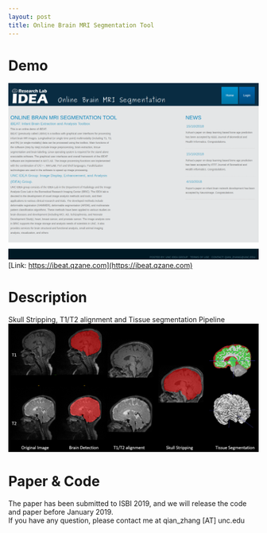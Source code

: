 ```yaml
---
layout: post
title: Online Brain MRI Segmentation Tool
---
```


# Demo
[<img src="/images/20181111-Ibeat-online.png">](https://ibeat.qzane.com) <br>
[Link: https://ibeat.qzane.com](https://ibeat.qzane.com) <br>

# Description 
Skull Stripping, T1/T2 alignment and Tissue segmentation Pipeline <br>
![Pipeline](/images/20181111-pipeline2.png "Our Pipeline") 

# Paper & Code
The paper has been submitted to ISBI 2019, and we will release the code and paper before January 2019. <br>
If you have any question, please contact me at qian_zhang [AT] unc.edu

